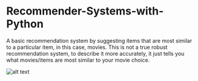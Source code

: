 # Recommender-Systems-with-Python
A basic recommendation system by suggesting items that are most similar to a particular item, in this case, movies. This is not a true robust recommendation system, to describe it more accurately, it just tells you what movies/items are most similar to your movie choice.

![alt text](https://miro.medium.com/max/1200/1*9v6P3ff5zGBj8jlJH-wRQg.png)
